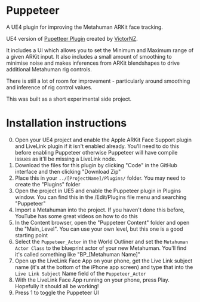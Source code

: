 # Puppeteer
A UE4 plugin for improving the Metahuman ARKit face tracking. 

UE4 version of [Pupetteer Plugin](https://github.com/ViktroNZ/Puppeteer) created by [VictorNZ](https://github.com/ViktroNZ/).

It includes a UI which allows you to set the Minimum and Maximum range of a given ARKit input. It also includes a small amount of smoothing to minimise noise and makes inferences from ARKit blendshapes to drive additional Metahuman rig controls.

There is still a lot of room for improvement - particularly around smoothing and inference of rig control values. 

This was built as a short experimental side project.

# Installation instructions
0. Open your UE4 project and enable the Apple ARKit Face Support plugin and LiveLink plugin if it isn't enabled already. You'll need to do this before enabling Puppeteer otherwise Puppeteer will have compile issues as it'll be missing a LiveLink node.
1. Download the files for this plugin by clicking "Code" in the GitHub interface and then clicking "Download Zip"
2. Place this in your `../[ProjectName]/Plugins/` folder. You may need to create the "Plugins" folder
4. Open the project in UE5 and enable the Puppeteer plugin in Plugins window. You can find this in the /Edit/Plugins file menu and searching "Puppeteer"
4. Import a Metahuman into the project. If you haven't done this before, YouTube has some great videos on how to do this
5. In the Content browser, open the "Puppeteer Content" folder and open the "Main_Level". You can use your own level, but this one is a good starting point
6. Select the `Puppeteer_Actor` in the World Outliner and set the `Metahuman Actor Class` to the blueprint actor of your new Metahuman. You'll find it's called something like "BP_[Metahuman Name]"
7. Open up the LiveLink Face App on your phone, get the Live Link subject name (it's at the bottom of the iPhone app screen) and type that into the `Live Link Subject` Name field of the `Puppeteer_Actor`
8. With the LiveLink Face App running on your phone, press Play. Hopefully it should all be working!
9. Press 1 to toggle the Puppeteer UI
